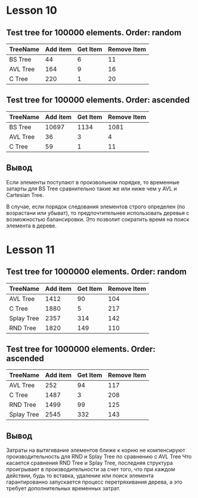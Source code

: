 # Lesson 10
## Test tree for 100000 elements. Order: random
| TreeName | Add item | Get Item | Remove Item |
| --- | --- | --- | --- |
| BS Tree | 44 | 6 | 11 |
| AVL Tree | 164 | 9 | 16 |
| C Tree | 220 | 1 | 20 |

## Test tree for 100000 elements. Order: ascended
| TreeName | Add item | Get Item | Remove Item |
| --- | --- | --- | --- |
| BS Tree | 10697 | 1134 | 1081 |
| AVL Tree | 36 | 3 | 4 |
| C Tree | 59 | 1 | 11 |

## Вывод
Если элементы поступают в произвольном порядке, то временные затарты для 
BS Tree сравнительно такие же или ниже чем у AVL и Cartesian Tree.

В случае, если порядок следования элементов строго определен (по возрастани или убыват), 
то предпочтительнее использовать деревья с возможностью балансировки. 
Это позволит сократить время на поиск элемента в дереве.

# Lesson 11
## Test tree for 1000000 elements. Order: random
| TreeName | Add item | Get Item | Remove Item |
| --- | --- | --- | --- |
| AVL Tree | 1412 | 90 | 104 |
| C Tree | 1880 | 5 | 217 |
| Splay Tree | 2357 | 314 | 142 |
| RND Tree | 1820 | 149 | 110 |

## Test tree for 1000000 elements. Order: ascended
| TreeName | Add item | Get Item | Remove Item |
| --- | --- | --- | --- |
| AVL Tree | 252 | 94 | 117 |
| C Tree | 1487 | 3 | 208 |
| RND Tree | 1499 | 99 | 125 |
| Splay Tree | 2545 | 332 | 143 |

## Вывод
Затраты на вытягивание элементов ближе к корню не компенсируют производительность для RND и Splay Tree по сравнению с AVL Tree
Что касается сравнения RND Tree и Splay Tree, последняя структура проигрывает в производительности за счет того, что при каждом действии, будь то вставка, удаление или поиск элемента гарантированно запускается процесс перетряхивания дерева, а это требует дополнительных временных затрат.
